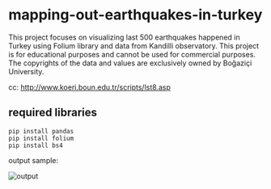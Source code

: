 # mapping-out-earthquakes-in-turkey

This project focuses on visualizing last 500 earthquakes happened in Turkey using Folium library and data from Kandilli observatory.
This project is for educational purposes and cannot be used for commercial purposes. The copyrights of the data and values are exclusively owned by Boğaziçi University.

cc: http://www.koeri.boun.edu.tr/scripts/lst8.asp

## required libraries

```
pip install pandas
pip install folium
pip install bs4
```

output sample:

![output](https://user-images.githubusercontent.com/66836980/115996293-61b1c200-a5e7-11eb-8cd8-baa4d66ccbcf.png)


